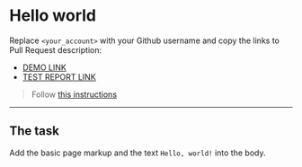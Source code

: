 # Hello world
Replace `<your_account>` with your Github username and copy the links to Pull Request description:
- [DEMO LINK](https://<the-tique>.github.io/layout_hello-world/)
- [TEST REPORT LINK](https://<the-tique>.github.io/layout_hello-world/report/html_report/)

> Follow [this instructions](https://mate-academy.github.io/layout_task-guideline/#how-to-solve-the-layout-tasks-on-github)
___

## The task 
Add the basic page markup and the text `Hello, world!` into the body.
